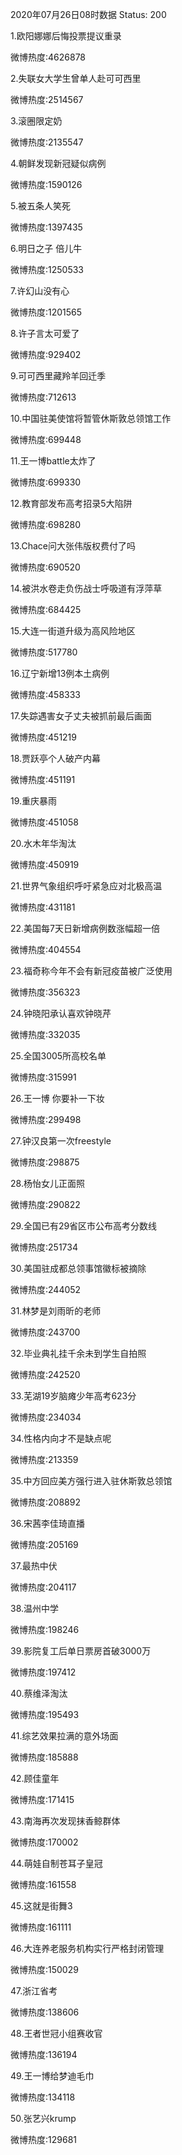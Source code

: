 2020年07月26日08时数据
Status: 200

1.欧阳娜娜后悔投票提议重录

微博热度:4626878

2.失联女大学生曾单人赴可可西里

微博热度:2514567

3.滚圈限定奶

微博热度:2135547

4.朝鲜发现新冠疑似病例

微博热度:1590126

5.被五条人笑死

微博热度:1397435

6.明日之子 倍儿牛

微博热度:1250533

7.许幻山没有心

微博热度:1201565

8.许子言太可爱了

微博热度:929402

9.可可西里藏羚羊回迁季

微博热度:712613

10.中国驻美使馆将暂管休斯敦总领馆工作

微博热度:699448

11.王一博battle太炸了

微博热度:699330

12.教育部发布高考招录5大陷阱

微博热度:698280

13.Chace问大张伟版权费付了吗

微博热度:690520

14.被洪水卷走负伤战士呼吸道有浮萍草

微博热度:684425

15.大连一街道升级为高风险地区

微博热度:517780

16.辽宁新增13例本土病例

微博热度:458333

17.失踪遇害女子丈夫被抓前最后画面

微博热度:451219

18.贾跃亭个人破产内幕

微博热度:451191

19.重庆暴雨

微博热度:451058

20.水木年华淘汰

微博热度:450919

21.世界气象组织呼吁紧急应对北极高温

微博热度:431181

22.美国每7天日新增病例数涨幅超一倍

微博热度:404554

23.福奇称今年不会有新冠疫苗被广泛使用

微博热度:356323

24.钟晓阳承认喜欢钟晓芹

微博热度:332035

25.全国3005所高校名单

微博热度:315991

26.王一博 你要补一下妆

微博热度:299498

27.钟汉良第一次freestyle

微博热度:298875

28.杨怡女儿正面照

微博热度:290822

29.全国已有29省区市公布高考分数线

微博热度:251734

30.美国驻成都总领事馆徽标被摘除

微博热度:244052

31.林梦是刘雨昕的老师

微博热度:243700

32.毕业典礼挂千余未到学生自拍照

微博热度:242520

33.芜湖19岁脑瘫少年高考623分

微博热度:234034

34.性格内向才不是缺点呢

微博热度:213359

35.中方回应美方强行进入驻休斯敦总领馆

微博热度:208892

36.宋茜李佳琦直播

微博热度:205169

37.最热中伏

微博热度:204117

38.温州中学

微博热度:198246

39.影院复工后单日票房首破3000万

微博热度:197412

40.蔡维泽淘汰

微博热度:195493

41.综艺效果拉满的意外场面

微博热度:185888

42.顾佳童年

微博热度:171415

43.南海再次发现抹香鲸群体

微博热度:170002

44.萌娃自制苍耳子皇冠

微博热度:161558

45.这就是街舞3

微博热度:161111

46.大连养老服务机构实行严格封闭管理

微博热度:150029

47.浙江省考

微博热度:138606

48.王者世冠小组赛收官

微博热度:136194

49.王一博给梦迪毛巾

微博热度:134118

50.张艺兴krump

微博热度:129681

